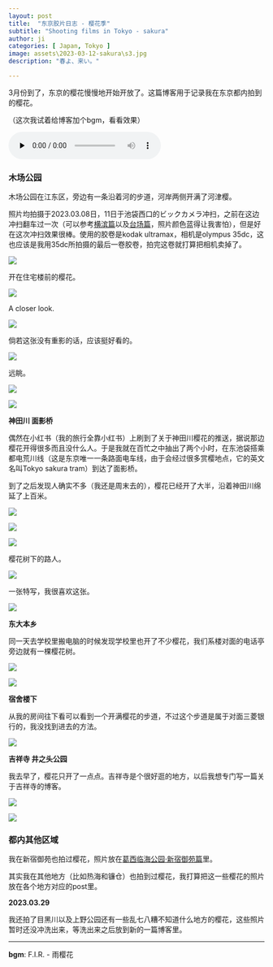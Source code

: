```yaml
---
layout: post
title:  "东京胶片日志 - 樱花季"
subtitle: "Shooting films in Tokyo - sakura"
author: ji
categories: [ Japan, Tokyo ]
image: assets\2023-03-12-sakura\s3.jpg
description: "春よ、来い。"

---
```




3月份到了，东京的樱花慢慢地开始开放了。这篇博客用于记录我在东京都内拍到的樱花。

（这次我试着给博客加个bgm，看看效果）


<audio id="audio" controls="" preload="none">
<source id="mp3" src="..\assets\2023-03-12-sakura\music.mp3">
</audio>



### 木场公园

木场公园在江东区，旁边有一条沿着河的步道，河岸两侧开满了河津樱。

照片均拍摄于2023.03.08日，11日于池袋西口的ビックカメラ冲扫，之前在这边冲扫翻车过一次（可以参考[横滨篇](https://photoji.github.io/film-yokohama1/)以及[台场篇](https://photoji.github.io/film-daiba/)，照片颜色蓝得让我害怕），但是好在这次冲扫效果很棒。使用的胶卷是kodak ultramax，相机是olympus 35dc，这也应该是我用35dc所拍摄的最后一卷胶卷，拍完这卷就打算把相机卖掉了。



![](..\assets\2023-03-12-sakura\s6.jpg)



开在住宅楼前的樱花。



![](..\assets\2023-03-12-sakura\s4.jpg)



A closer look.



![](..\assets\2023-03-12-sakura\s3.jpg)



倘若这张没有重影的话，应该挺好看的。



![](..\assets\2023-03-12-sakura\s9.jpg)



远眺。



![](..\assets\2023-03-12-sakura\s8.jpg)



![](..\assets\2023-03-12-sakura\s5.jpg)



**神田川 面影桥**

偶然在小红书（我的旅行全靠小红书）上刷到了关于神田川樱花的推送，据说那边樱花开得很多而且没什么人。于是我就在百忙之中抽出了两个小时，在东池袋搭乘都电荒川线（这是东京唯一一条路面电车线，由于会经过很多赏樱地点，它的英文名叫Tokyo sakura tram）到达了面影桥。

到了之后发现人确实不多（我还是周末去的），樱花已经开了大半，沿着神田川绵延了上百米。



![](..\assets\2023-03-12-sakura\s11.jpg)

![](..\assets\2023-03-12-sakura\s10.jpg)

![](..\assets\2023-03-12-sakura\IMG_8385.JPG)



樱花树下的路人。



![](..\assets\2023-03-12-sakura\IMG_8374.JPG)



一张特写，我很喜欢这张。

![](..\assets\2023-03-12-sakura\IMG_8372.JPG)



**东大本乡**



同一天去学校里搬电脑的时候发现学校里也开了不少樱花，我们系楼对面的电话亭旁边就有一棵樱花树。



![](..\assets\2023-03-12-sakura\IMG_8365.JPG)



![](..\assets\2023-03-12-sakura\IMG_8378.JPG)



**宿舍楼下**

从我的房间往下看可以看到一个开满樱花的步道，不过这个步道是属于对面三菱银行的，我没找到进去的方法。



![](..\assets\2023-03-12-sakura\IMG_8433.JPG)



**吉祥寺 井之头公园**

我去早了，樱花只开了一点点。吉祥寺是个很好逛的地方，以后我想专门写一篇关于吉祥寺的博客。



![](..\assets\2023-03-12-sakura\IMG_8384.JPG)



![](..\assets\2023-03-12-sakura\IMG_8373.JPG)



### 都内其他区域

我在新宿御苑也拍过樱花，照片放在[葛西临海公园·新宿御苑篇](https://photoji.github.io/film-park1/)里。



其实我在其他地方（比如热海和镰仓）也拍到过樱花，我打算把这一些樱花的照片放在各个地方对应的post里。



**2023.03.29**

我还拍了目黑川以及上野公园还有一些乱七八糟不知道什么地方的樱花，这些照片暂时还没冲洗出来，等洗出来之后放到新的一篇博客里。

---

**bgm**: F.I.R. - 雨樱花
